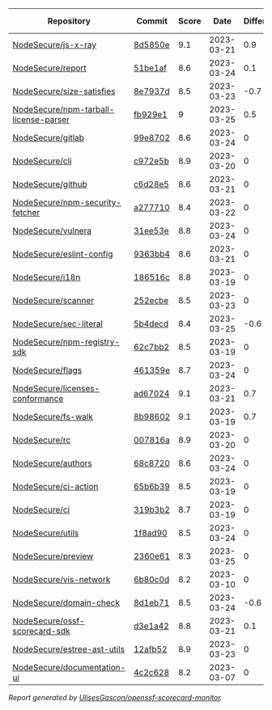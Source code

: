 <!-- OPENSSF-SCORECARD-MONITOR:START -->

| Repository | Commit | Score | Date | Difference | Report Link | StepSecurity Link |
| -- | -- | -- | -- | -- | -- | -- |
| [NodeSecure/js-x-ray](https://github.com/NodeSecure/js-x-ray) | [8d5850e](https://github.com/NodeSecure/js-x-ray/commit/8d5850e01dc8668113a7a9bc4463b1d7726fd489) | 9.1 | 2023-03-21 | 0.9 | [Full Report](https://deps.dev/project/github/nodesecure%2Fjs-x-ray) | [Fix it](http://app.stepsecurity.io/securerepo?repo=NodeSecure/js-x-ray) |
| [NodeSecure/report](https://github.com/NodeSecure/report) | [51be1af](https://github.com/NodeSecure/report/commit/51be1af66d1e7e0cf845b201752625f738a6e510) | 8.6 | 2023-03-24 | 0.1 | [Full Report](https://deps.dev/project/github/nodesecure%2Freport) | [Fix it](http://app.stepsecurity.io/securerepo?repo=NodeSecure/report) |
| [NodeSecure/size-satisfies](https://github.com/NodeSecure/size-satisfies) | [8e7937d](https://github.com/NodeSecure/size-satisfies/commit/8e7937d023f49b6b9816835646af9b0e4f6b25c2) | 8.5 | 2023-03-23 | -0.7 | [Full Report](https://deps.dev/project/github/nodesecure%2Fsize-satisfies) | [Fix it](http://app.stepsecurity.io/securerepo?repo=NodeSecure/size-satisfies) |
| [NodeSecure/npm-tarball-license-parser](https://github.com/NodeSecure/npm-tarball-license-parser) | [fb929e1](https://github.com/NodeSecure/npm-tarball-license-parser/commit/fb929e168c4a71815393e17b227eeccea2a98d79) | 9 | 2023-03-25 | 0.5 | [Full Report](https://deps.dev/project/github/nodesecure%2Fnpm-tarball-license-parser) | [Fix it](http://app.stepsecurity.io/securerepo?repo=NodeSecure/npm-tarball-license-parser) |
| [NodeSecure/gitlab](https://github.com/NodeSecure/gitlab) | [99e8702](https://github.com/NodeSecure/gitlab/commit/99e8702748272f69818bb47f00966c47e9d91160) | 8.6 | 2023-03-24 | 0 | [Full Report](https://deps.dev/project/github/nodesecure%2Fgitlab) | [Fix it](http://app.stepsecurity.io/securerepo?repo=NodeSecure/gitlab) |
| [NodeSecure/cli](https://github.com/NodeSecure/cli) | [c972e5b](https://github.com/NodeSecure/cli/commit/c972e5b46712b67bf434b86b0dcab726d095cbba) | 8.9 | 2023-03-20 | 0 | [Full Report](https://deps.dev/project/github/nodesecure%2Fcli) | [Fix it](http://app.stepsecurity.io/securerepo?repo=NodeSecure/cli) |
| [NodeSecure/github](https://github.com/NodeSecure/github) | [c6d28e5](https://github.com/NodeSecure/github/commit/c6d28e503489ba27a521abbe65727b4967115020) | 8.6 | 2023-03-21 | 0 | [Full Report](https://deps.dev/project/github/nodesecure%2Fgithub) | [Fix it](http://app.stepsecurity.io/securerepo?repo=NodeSecure/github) |
| [NodeSecure/npm-security-fetcher](https://github.com/NodeSecure/npm-security-fetcher) | [a277710](https://github.com/NodeSecure/npm-security-fetcher/commit/a277710ef0a4c43dcf41adf3b4aa90566280d32c) | 8.4 | 2023-03-22 | 0 | [Full Report](https://deps.dev/project/github/nodesecure%2Fnpm-security-fetcher) | [Fix it](http://app.stepsecurity.io/securerepo?repo=NodeSecure/npm-security-fetcher) |
| [NodeSecure/vulnera](https://github.com/NodeSecure/vulnera) | [31ee53e](https://github.com/NodeSecure/vulnera/commit/31ee53ebfff9bb145d775092b68f6f0ef7410369) | 8.8 | 2023-03-24 | 0 | [Full Report](https://deps.dev/project/github/nodesecure%2Fvulnera) | [Fix it](http://app.stepsecurity.io/securerepo?repo=NodeSecure/vulnera) |
| [NodeSecure/eslint-config](https://github.com/NodeSecure/eslint-config) | [9363bb4](https://github.com/NodeSecure/eslint-config/commit/9363bb43e3d74083aad6f1fd4da97b8c50bcc374) | 8.6 | 2023-03-21 | 0 | [Full Report](https://deps.dev/project/github/nodesecure%2Feslint-config) | [Fix it](http://app.stepsecurity.io/securerepo?repo=NodeSecure/eslint-config) |
| [NodeSecure/i18n](https://github.com/NodeSecure/i18n) | [186516c](https://github.com/NodeSecure/i18n/commit/186516c9548b9c064dd5dd70fc12d716e1f45234) | 8.8 | 2023-03-19 | 0 | [Full Report](https://deps.dev/project/github/nodesecure%2Fi18n) | [Fix it](http://app.stepsecurity.io/securerepo?repo=NodeSecure/i18n) |
| [NodeSecure/scanner](https://github.com/NodeSecure/scanner) | [252ecbe](https://github.com/NodeSecure/scanner/commit/252ecbe104321bcf94f1790a9b42bc1a8f7858ec) | 8.5 | 2023-03-23 | 0 | [Full Report](https://deps.dev/project/github/nodesecure%2Fscanner) | [Fix it](http://app.stepsecurity.io/securerepo?repo=NodeSecure/scanner) |
| [NodeSecure/sec-literal](https://github.com/NodeSecure/sec-literal) | [5b4decd](https://github.com/NodeSecure/sec-literal/commit/5b4decd27c6f1dcb93a3143839b5dccb287b35c1) | 8.4 | 2023-03-25 | -0.6 | [Full Report](https://deps.dev/project/github/nodesecure%2Fsec-literal) | [Fix it](http://app.stepsecurity.io/securerepo?repo=NodeSecure/sec-literal) |
| [NodeSecure/npm-registry-sdk](https://github.com/NodeSecure/npm-registry-sdk) | [62c7bb2](https://github.com/NodeSecure/npm-registry-sdk/commit/62c7bb24df2650f26404c72181be8751676bf345) | 8.5 | 2023-03-19 | 0 | [Full Report](https://deps.dev/project/github/nodesecure%2Fnpm-registry-sdk) | [Fix it](http://app.stepsecurity.io/securerepo?repo=NodeSecure/npm-registry-sdk) |
| [NodeSecure/flags](https://github.com/NodeSecure/flags) | [461359e](https://github.com/NodeSecure/flags/commit/461359e15c3e9cc42bff86bb315893e17b324c0e) | 8.7 | 2023-03-24 | 0 | [Full Report](https://deps.dev/project/github/nodesecure%2Fflags) | [Fix it](http://app.stepsecurity.io/securerepo?repo=NodeSecure/flags) |
| [NodeSecure/licenses-conformance](https://github.com/NodeSecure/licenses-conformance) | [ad67024](https://github.com/NodeSecure/licenses-conformance/commit/ad67024fb13837bfca0db2785478f9fcfb48571e) | 9.1 | 2023-03-21 | 0.7 | [Full Report](https://deps.dev/project/github/nodesecure%2Flicenses-conformance) | [Fix it](http://app.stepsecurity.io/securerepo?repo=NodeSecure/licenses-conformance) |
| [NodeSecure/fs-walk](https://github.com/NodeSecure/fs-walk) | [8b98602](https://github.com/NodeSecure/fs-walk/commit/8b986025dcc1436379f106b8dfd8141443f6d367) | 9.1 | 2023-03-19 | 0.7 | [Full Report](https://deps.dev/project/github/nodesecure%2Ffs-walk) | [Fix it](http://app.stepsecurity.io/securerepo?repo=NodeSecure/fs-walk) |
| [NodeSecure/rc](https://github.com/NodeSecure/rc) | [007816a](https://github.com/NodeSecure/rc/commit/007816a9dbc40c8037d5165d39427231de1b825e) | 8.9 | 2023-03-20 | 0 | [Full Report](https://deps.dev/project/github/nodesecure%2Frc) | [Fix it](http://app.stepsecurity.io/securerepo?repo=NodeSecure/rc) |
| [NodeSecure/authors](https://github.com/NodeSecure/authors) | [68c8720](https://github.com/NodeSecure/authors/commit/68c87200a574852e9071f2c98acdb04055d1825f) | 8.6 | 2023-03-24 | 0 | [Full Report](https://deps.dev/project/github/nodesecure%2Fauthors) | [Fix it](http://app.stepsecurity.io/securerepo?repo=NodeSecure/authors) |
| [NodeSecure/ci-action](https://github.com/NodeSecure/ci-action) | [65b6b39](https://github.com/NodeSecure/ci-action/commit/65b6b39bcdd4afcd5c549389f4873f31223f68b0) | 8.5 | 2023-03-19 | 0 | [Full Report](https://deps.dev/project/github/nodesecure%2Fci-action) | [Fix it](http://app.stepsecurity.io/securerepo?repo=NodeSecure/ci-action) |
| [NodeSecure/ci](https://github.com/NodeSecure/ci) | [319b3b2](https://github.com/NodeSecure/ci/commit/319b3b2e39bb89be4cb7d27d55775cf0a7b3bd53) | 8.7 | 2023-03-19 | 0 | [Full Report](https://deps.dev/project/github/nodesecure%2Fci) | [Fix it](http://app.stepsecurity.io/securerepo?repo=NodeSecure/ci) |
| [NodeSecure/utils](https://github.com/NodeSecure/utils) | [1f8ad90](https://github.com/NodeSecure/utils/commit/1f8ad90608eee5f5391e7c3da505f325d9845393) | 8.5 | 2023-03-24 | 0 | [Full Report](https://deps.dev/project/github/nodesecure%2Futils) | [Fix it](http://app.stepsecurity.io/securerepo?repo=NodeSecure/utils) |
| [NodeSecure/preview](https://github.com/NodeSecure/preview) | [2360e61](https://github.com/NodeSecure/preview/commit/2360e6167bd5f2d195dd96862da2f7908e0023a4) | 8.3 | 2023-03-25 | 0 | [Full Report](https://deps.dev/project/github/nodesecure%2Fpreview) | [Fix it](http://app.stepsecurity.io/securerepo?repo=NodeSecure/preview) |
| [NodeSecure/vis-network](https://github.com/NodeSecure/vis-network) | [6b80c0d](https://github.com/NodeSecure/vis-network/commit/6b80c0db98cd2d08be6de39fb5c97298376a86c0) | 8.2 | 2023-03-10 | 0 | [Full Report](https://deps.dev/project/github/nodesecure%2Fvis-network) | [Fix it](http://app.stepsecurity.io/securerepo?repo=NodeSecure/vis-network) |
| [NodeSecure/domain-check](https://github.com/NodeSecure/domain-check) | [8d1eb71](https://github.com/NodeSecure/domain-check/commit/8d1eb71c21ff3e6d63abdfdc094c94a0d19dd570) | 8.5 | 2023-03-24 | -0.6 | [Full Report](https://deps.dev/project/github/nodesecure%2Fdomain-check) | [Fix it](http://app.stepsecurity.io/securerepo?repo=NodeSecure/domain-check) |
| [NodeSecure/ossf-scorecard-sdk](https://github.com/NodeSecure/ossf-scorecard-sdk) | [d3e1a42](https://github.com/NodeSecure/ossf-scorecard-sdk/commit/d3e1a42aedf039131a7f077b2f6803141d6ecb34) | 8.8 | 2023-03-21 | 0.1 | [Full Report](https://deps.dev/project/github/nodesecure%2Fossf-scorecard-sdk) | [Fix it](http://app.stepsecurity.io/securerepo?repo=NodeSecure/ossf-scorecard-sdk) |
| [NodeSecure/estree-ast-utils](https://github.com/NodeSecure/estree-ast-utils) | [12afb52](https://github.com/NodeSecure/estree-ast-utils/commit/12afb529f4d908fb7a0fbff47b4241be6be789ee) | 8.9 | 2023-03-23 | 0 | [Full Report](https://deps.dev/project/github/nodesecure%2Festree-ast-utils) | [Fix it](http://app.stepsecurity.io/securerepo?repo=NodeSecure/estree-ast-utils) |
| [NodeSecure/documentation-ui](https://github.com/NodeSecure/documentation-ui) | [4c2c628](https://github.com/NodeSecure/documentation-ui/commit/4c2c62809956190a0cf9583442271546ee4f331c) | 8.2 | 2023-03-07 | 0 | [Full Report](https://deps.dev/project/github/nodesecure%2Fdocumentation-ui) | [Fix it](http://app.stepsecurity.io/securerepo?repo=NodeSecure/documentation-ui) |

_Report generated by [UlisesGascon/openssf-scorecard-monitor](https://github.com/UlisesGascon/openssf-scorecard-monitor)._
<!-- OPENSSF-SCORECARD-MONITOR:END -->